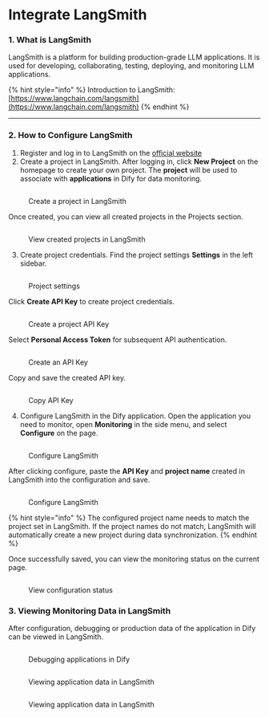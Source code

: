 # Integrate LangSmith

### 1. What is LangSmith

LangSmith is a platform for building production-grade LLM applications. It is used for developing, collaborating, testing, deploying, and monitoring LLM applications.

{% hint style="info" %}
Introduction to LangSmith: [https://www.langchain.com/langsmith](https://www.langchain.com/langsmith)
{% endhint %}

***

### 2. How to Configure LangSmith

1. Register and log in to LangSmith on the [official website](https://www.langchain.com/langsmith)
2. Create a project in LangSmith. After logging in, click **New Project** on the homepage to create your own project. The **project** will be used to associate with **applications** in Dify for data monitoring.

<figure><img src="../../../.gitbook/assets/image (3) (1).png" alt=""><figcaption><p>Create a project in LangSmith</p></figcaption></figure>

Once created, you can view all created projects in the Projects section.

<figure><img src="../../../.gitbook/assets/image (7) (1).png" alt=""><figcaption><p>View created projects in LangSmith</p></figcaption></figure>

3. Create project credentials. Find the project settings **Settings** in the left sidebar.

<figure><img src="../../../.gitbook/assets/image (8) (1).png" alt=""><figcaption><p>Project settings</p></figcaption></figure>

Click **Create API Key** to create project credentials.

<figure><img src="../../../.gitbook/assets/image (3) (1) (1).png" alt=""><figcaption><p>Create a project API Key</p></figcaption></figure>

Select **Personal Access Token** for subsequent API authentication.

<figure><img src="../../../.gitbook/assets/image (5) (1).png" alt=""><figcaption><p>Create an API Key</p></figcaption></figure>

Copy and save the created API key.

<figure><img src="../../../.gitbook/assets/image (9).png" alt=""><figcaption><p>Copy API Key</p></figcaption></figure>

4. Configure LangSmith in the Dify application. Open the application you need to monitor, open **Monitoring** in the side menu, and select **Configure** on the page.

<figure><img src="../../../.gitbook/assets/image (11).png" alt=""><figcaption><p>Configure LangSmith</p></figcaption></figure>

After clicking configure, paste the **API Key** and **project name** created in LangSmith into the configuration and save.

<figure><img src="../../../.gitbook/assets/image (12).png" alt=""><figcaption><p>Configure LangSmith</p></figcaption></figure>

{% hint style="info" %}
The configured project name needs to match the project set in LangSmith. If the project names do not match, LangSmith will automatically create a new project during data synchronization.
{% endhint %}

Once successfully saved, you can view the monitoring status on the current page.

<figure><img src="../../../.gitbook/assets/image (15).png" alt=""><figcaption><p>View configuration status</p></figcaption></figure>

### 3. Viewing Monitoring Data in LangSmith

After configuration, debugging or production data of the application in Dify can be viewed in LangSmith.

<figure><img src="../../../.gitbook/assets/image (17).png" alt=""><figcaption><p>Debugging applications in Dify</p></figcaption></figure>

<figure><img src="../../../.gitbook/assets/image (2) (1).png" alt=""><figcaption><p>Viewing application data in LangSmith</p></figcaption></figure>

<figure><img src="../../../.gitbook/assets/image (18).png" alt=""><figcaption><p>Viewing application data in LangSmith</p></figcaption></figure>

